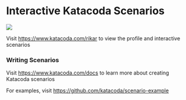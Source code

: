 # Interactive Katacoda Scenarios

[![](http://shields.katacoda.com/katacoda/rikar/count.svg)](https://www.katacoda.com/rikar "Get your profile on Katacoda.com")

Visit https://www.katacoda.com/rikar to view the profile and interactive scenarios

### Writing Scenarios
Visit https://www.katacoda.com/docs to learn more about creating Katacoda scenarios

For examples, visit https://github.com/katacoda/scenario-example
